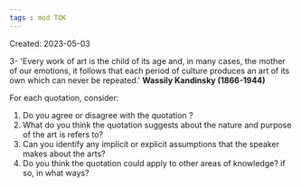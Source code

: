 ```yaml
---
tags : mod TOK
---
```

Created: 2023-05-03 

3- 'Every work of art is the child of its age and, in many cases, the mother of our emotions, it follows that each period of culture produces an art of its own which can never be repeated.' **Wassily Kandinsky (1866-1944)**

For each quotation, consider:
1. Do you agree or disagree with the quotation ? 
2. What do you think the quotation suggests about the nature and purpose of the art is refers to?
3. Can you identify any implicit or explicit assumptions that the speaker makes about the arts?
4. Do you think the quotation could apply to other areas of knowledge? if so, in what ways?